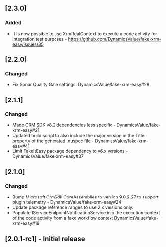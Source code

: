 ## [2.3.0]

### Added

- It is now possible to use XrmRealContext to execute a code activity for integration test purposes - https://github.com/DynamicsValue/fake-xrm-easy/issues/35
 
## [2.2.0]

### Changed

- Fix Sonar Quality Gate settings: DynamicsValue/fake-xrm-easy#28

## [2.1.1]

### Changed

- Made CRM SDK v8.2 dependencies less specific - DynamicsValue/fake-xrm-easy#21
- Updated build script to also include the major version in the Title property of the generated .nuspec file - DynamicsValue/fake-xrm-easy#41
- Limit FakeItEasy package dependency to v6.x versions - DynamicsValue/fake-xrm-easy#37

## [2.1.0]

### Changed

- Bump Microsoft.CrmSdk.CoreAssemblies to version 9.0.2.27 to support plugin telemetry - DynamicsValue/fake-xrm-easy#24
- Update package reference ranges to use 2.x versions only.
- Populate IServiceEndpointNotificationService into the execution context of the code activity from a fake workflow context DynamicsValue/fake-xrm-easy#18

## [2.0.1-rc1] - Initial release